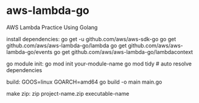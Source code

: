# aws-lambda-go
AWS Lambda Practice Using Golang

install dependencies:
    go get -u github.com/aws/aws-sdk-go
    go get github.com/aws/aws-lambda-go/lambda
    go get github.com/aws/aws-lambda-go/events
    go get github.com/aws/aws-lambda-go/lambdacontext

go module init:
    go mod init your-module-name
    go mod tidy     # auto resolve dependencies 

build: 
    GOOS=linux GOARCH=amd64 go build -o main main.go

make zip: 
    zip project-name.zip executable-name
